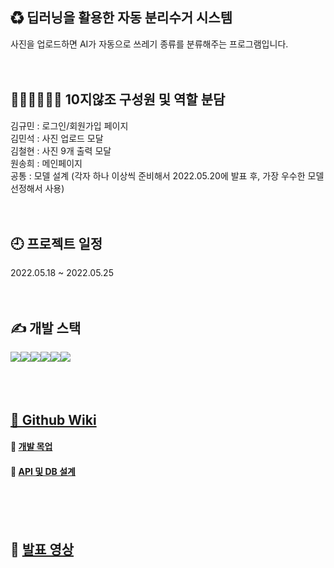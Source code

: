 ## ♻ 딥러닝을 활용한 자동 분리수거 시스템
사진을 업로드하면 AI가 자동으로 쓰레기 종류를 분류해주는 프로그램입니다. 
<br><br><br>

## 🤦🏻‍♂️🤦🏻‍♀️ 10지않조 구성원 및 역할 분담
김규민 : 로그인/회원가입 페이지<br>
김민석 : 사진 업로드 모달<br>
김철현 : 사진 9개 출력 모달<br>
원송희 : 메인페이지<br>
공통 : 모델 설계 (각자 하나 이상씩 준비해서 2022.05.20에 발표 후, 가장 우수한 모델 선정해서 사용)
<br><br><br>

## 🕘 프로젝트 일정
2022.05.18 ~ 2022.05.25
<br><br><br>

## ✍ 개발 스택
<div style="display:flex;">
    <img src="https://img.shields.io/badge/html5-E34F26?style=for-the-badge&logo=html5&logoColor=white"> 
    <img src="https://img.shields.io/badge/css-1572B6?style=for-the-badge&logo=css3&logoColor=white">
    <img src="https://img.shields.io/badge/javascript-F7DF1E?style=for-the-badge&logo=javascript&logoColor=black">
    <img src="https://img.shields.io/badge/python-3776AB?style=for-the-badge&logo=python&logoColor=white">
    <img src="https://img.shields.io/badge/flask-000000?style=for-the-badge&logo=flask&logoColor=white">
    <img src="https://img.shields.io/badge/mongoDB-47A248?style=for-the-badge&logo=MongoDB&logoColor=white">
</div>
<br><br><br>

## <a href="https://github.com/NotEasyTeam/Recycle-frontend/wiki">📂 Github Wiki</a>
#### 🔨 <a href="https://docs.google.com/presentation/d/1ILz_hCpGhEqjjYUBSzA4PlCCpyT19AfUJDznsRecDr8/edit?usp=sharing">개발 목업</a>
#### 📕 <a href="https://docs.google.com/spreadsheets/d/1u2awAMkEIl7eGeQn5O7iANxGBe3wZ578TkSjS4y5MwY/edit?usp=sharing">API 및 DB 설계</a>
<br><br><br>

## 📢 <a href="https://youtube.com/">발표 영상</a>


